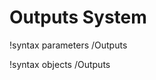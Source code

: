 <!-- MOOSE Documentation Stub: Remove this when content is added. -->

# Outputs System
!syntax parameters /Outputs

!syntax objects /Outputs

